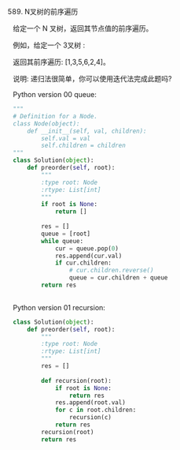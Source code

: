 589. N叉树的前序遍历

给定一个 N 叉树，返回其节点值的前序遍历。

例如，给定一个 3叉树 :

 



 

返回其前序遍历: [1,3,5,6,2,4]。

 

说明: 递归法很简单，你可以使用迭代法完成此题吗?

Python version 00 queue:

```python
"""
# Definition for a Node.
class Node(object):
    def __init__(self, val, children):
        self.val = val
        self.children = children
"""
class Solution(object):
    def preorder(self, root):
        """
        :type root: Node
        :rtype: List[int]
        """
        if root is None:
            return []
        
        res = []
        queue = [root]
        while queue:
            cur = queue.pop(0)
            res.append(cur.val)
            if cur.children:
                # cur.children.reverse()
                queue = cur.children + queue
        return res
            
```

Python version 01 recursion:

```python
class Solution(object):
    def preorder(self, root):
        """
        :type root: Node
        :rtype: List[int]
        """
        res = []
        
        def recursion(root):
            if root is None:
                return res
            res.append(root.val)
            for c in root.children:
                recursion(c)
            return res
        recursion(root)
        return res
```